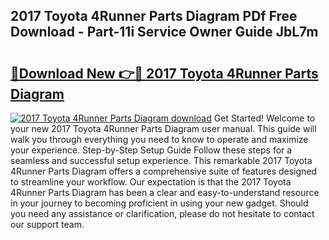## 2017 Toyota 4Runner Parts Diagram PDf Free Download - Part-11i Service Owner Guide JbL7m

# <h2><a href="http://dfncbcl.blite.top/?on=2017+Toyota+4Runner+Parts+Diagram">🔗Download New 👉🔴 2017 Toyota 4Runner Parts Diagram</a></h2>

[![2017 Toyota 4Runner Parts Diagram download](https://i.imgur.com/lujVjoI.png)](http://dfncbcl.blite.top/?on=2017+Toyota+4Runner+Parts+Diagram)
Get Started! Welcome to your new 2017 Toyota 4Runner Parts Diagram user manual. This guide will walk you through everything you need to know to operate and maximize your experience. Step-by-Step Setup Guide Follow these steps for a seamless and successful setup experience. This remarkable 2017 Toyota 4Runner Parts Diagram offers a comprehensive suite of features designed to streamline your workflow. Our expectation is that the 2017 Toyota 4Runner Parts Diagram has been a clear and easy-to-understand resource in your journey to becoming proficient in using your new gadget. Should you need any assistance or clarification, please do not hesitate to contact our support team.
